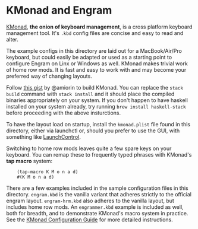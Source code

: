 # KMonad and Engram

[KMonad](https://github.com/kmonad/kmonad), **the onion of keyboard management**, is a cross platform keyboard management tool. It's `.kbd` config files are concise and easy to read and alter. 

The example configs in this directory are laid out for a MacBook/Air/Pro keyboard, but could easily be adapted or used as a starting point to configure Engram on Linx or Windows as well. KMonad makes trivial work of home row mods. It is fast and easy to work with and may become your preferred way of changing layouts.

Follow [this gist](https://gist.github.com/amiorin/4c74f63fe599a1dcbd0933628df1aac9) by @amiorin to build KMonad. You can replace the `stack build` command with `stack install` and it should place the compiled binaries appropriately on your system. If you don't happen to have haskell installed on your system already, try running `brew install haskell-stack` before proceeding with the above insturctions.

To have the layout load on startup, install the `kmonad.plist` file found in this directory, either via launchctl or, should you prefer to use the GUI, with something like [LaunchControl](https://www.soma-zone.com/LaunchControl/).

Switching to home row mods leaves quite a few spare keys on your keyboard. You can remap these to frequently typed phrases with KMonad's __tap macro__ system:

```kmonad
    (tap-macro K M o n a d)
    #(K M o n a d)
```

There are a few examples included in the sample configuration files in this directory. `engram.kbd` is the vanilla variant that adheres strictly to the official engram layout. `engram-hrm.kbd` also adheres to the vanilla layout, but includes home row mods. An `engrammer.kbd` example is included as well, both for breadth, and to demonstrate KMonad's macro system in practice. See the [KMonad Configuration Guide](https://github.com/kmonad/kmonad/blob/1b2ec006259ddbe6cda30db8eb783e8177a9f12b/keymap/tutorial.kbd#L481C1-L481C2) for more detailed instructions.